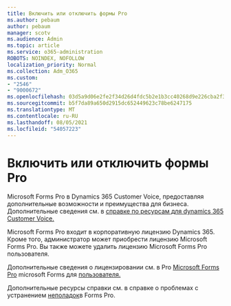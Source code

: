 ```yaml
---
title: Включить или отключить формы Pro
ms.author: pebaum
author: pebaum
manager: scotv
ms.audience: Admin
ms.topic: article
ms.service: o365-administration
ROBOTS: NOINDEX, NOFOLLOW
localization_priority: Normal
ms.collection: Adm_O365
ms.custom:
- "2546"
- "9000672"
ms.openlocfilehash: 03d5a9d06e2fe2f34d26d4fdc5b2e1b3cc40268d9e226cba2f30aae880d941fe
ms.sourcegitcommit: b5f7da89a650d2915dc652449623c78be6247175
ms.translationtype: MT
ms.contentlocale: ru-RU
ms.lasthandoff: 08/05/2021
ms.locfileid: "54057223"
---
```

# <a name="enable-or-disable-forms-pro"></a>Включить или отключить формы Pro

Microsoft Forms Pro в Dynamics 365 Customer Voice, предоставляя дополнительные возможности и преимущества для бизнеса. Дополнительные сведения см. в [справке по ресурсам для dynamics 365 Customer Voice.](https://go.microsoft.com/fwlink/p/?linkid=2128357)  

Microsoft Forms Pro входит в корпоративную лицензию Dynamics 365. Кроме того, администратор может приобрести лицензию Microsoft Forms Pro. Вы также можете удалить лицензию Microsoft Forms Pro пользователя.  

Дополнительные сведения о лицензировании см. в Pro [Microsoft Forms Pro](https://docs.microsoft.com/forms-pro/purchase#purchase-microsoft-forms-pro-for-users-in-a-dynamics-365-tenant) microsoft Forms для [пользователя.](https://docs.microsoft.com/forms-pro/purchase#disable-microsoft-forms-pro-for-a-user-1)
  
Дополнительные ресурсы справки см. в справке о проблемах с устранением [неполадок](https://docs.microsoft.com/forms-pro/troubleshoot)в Forms Pro.